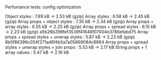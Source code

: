 Perfomance tests: config optimization

Object styles : 7.89 kB -> 2.53 kB (gzip)
Array styles : 6.58 kB -> 2.45 kB (gzip)
Array props + object styles : 7.35 kB -> 2.34 kB (gzip)
Array props + array styles : 6.55 kB -> 2.25 kB (gzip)
Array props + spread styles : 6.15 kB -> 2.23 kB (gzip) a5b26b298fef3539f41646f07004e3786efabd75
Array props + spread styles + unwrap styles : 5.87 kB -> 2.23 kB (gzip) 8b5f86396c054f271ad6f4b5a7a05869084c6964
Array props + spread styles + unwrap styles + join props : 5.53 kB -> 2.17 kB
String props + 1 array values : 5.47 kB -> 2.16 kB
